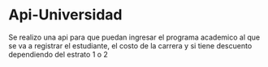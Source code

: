 # Api-Universidad
Se realizo una api para que puedan ingresar el programa academico al que se va a registrar el estudiante, el costo de la carrera y si tiene descuento dependiendo del estrato 1 o 2
